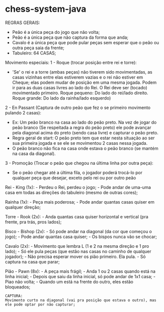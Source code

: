 # chess-system-java

REGRAS GERAIS:
- Peão é a única peça do jogo que não volta;
- Peão é a única peça que não captura da forma que anda;
- Cavalo é a única peça que pode pular peças sem esperar que o peão ou outra peça saia da frente;
- Tabuleiro: 64 CASAS;

Movimento especiais:
1 - Roque (trocar posição entre rei e torre):
  - 'Se' o rei e a torre (ambas peças) não tiverem sido movimentadas, as casas vizinhas entre elas estiverem vazias e o rei não estiver em Cheque; elas podem mudar de posição em uma mesma jogada. Podem ir para as duas casas livres ao lado do Rei. O Rei deve ser (tocado) movimentado primeiro.
  Roque pequeno: Do lado do rei/lado direito.
  Roque grande:  Do lado da rainha/lado esquerdo)

2 - En Passant (Captura de outro peão que fez o se primeiro movimento pulando 2 casas):
  - Ex: Um peão branco na casa ao lado do peão preto. Na vez de jogar do peão branco (Se respeitada a regra do peão preto) ele pode avançar pela diagonal acima do preto (sendo casa livre) e capturar o peão preto.
  - Regra geral de start: O peão preto tem que estar nesta situação ao ser sua primeira jogada e se ele se movimentou 2 casas nessa jogada.
  - O peão branco não fica na casa onde estava o peão branco (se mantém na casa da diagonal).

3 - Promoção (Trocar o peão que chegou na última linha por outra peça):
  - Se o peão chegar até a última fila, o jogador poderá trocá-lo por qualquer peça que desejar, exceto pelo rei ou por outro peão




Rei - King (1x):
	- Perdeu o Rei, perdeu o jogo;
	- Pode andar de uma-uma casa em todas as direções do tabuleiro (mesmo de outras cores);


Rainha (1x):
	- Peça mais poderosa;
	- Pode andar quantas casas quiser em qualquer direção;
	
	
Torre - Rook (2x):
	- Anda quantas casa quiser horizontal e vertical (pra frente, pra trás, pros lados);
	
	

Bisco - Bishop (2x):
	- Só pode andar na diagonal (da cor que começou o jogo);
	- Pode andar quantas casa quiser;
	- Os bispos nunca vão se chocar;


Cavalo (2x):
	- Movimento que lembra L (1 e 2 na mesma direção e 1 pro lado);
	- Só ele pula peças (que estão nas casas no caminho de qualquer jogador);
	- Não precisa esperar mover os pião primeiro. Ela pula.
	- Só captura na casa que parar;

	

Pião - Pawn (8x):
	- A peça mais frágil;
	- Anda 1 ou 2 casas quando está na linha inicial;
	- Depois que saiu da linha inicial, só pode andar de 1x1 casa;
	- Piao não volta;
	- Quando um está na frente do outro, eles estão bloqueados;
	
	CAPTURA:
	Movimento curto na diagonal (vai pra posição que estava o outro), mas ele pode optar por não capturar;
